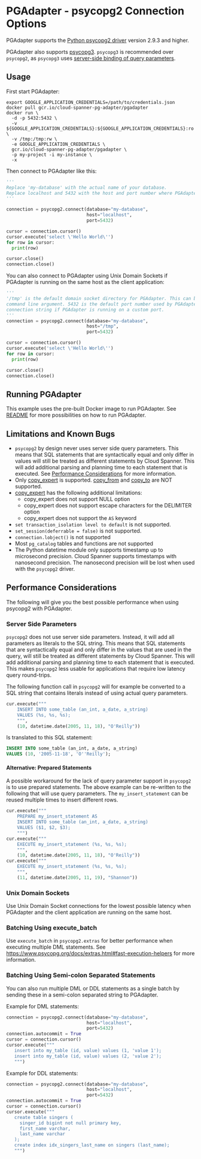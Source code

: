 # PGAdapter - psycopg2 Connection Options

PGAdapter supports the [Python psycopg2 driver](https://www.psycopg.org/) version 2.9.3 and higher.

PGAdapter also supports [psycopg3](psycopg3.md). `psycopg3` is recommended over `psycopg2`, as
`psycopg3` uses [server-side binding of query parameters](https://www.psycopg.org/psycopg3/docs/basic/from_pg2.html#server-side-binding).

## Usage

First start PGAdapter:

```shell
export GOOGLE_APPLICATION_CREDENTIALS=/path/to/credentials.json
docker pull gcr.io/cloud-spanner-pg-adapter/pgadapter
docker run \
  -d -p 5432:5432 \
  -v ${GOOGLE_APPLICATION_CREDENTIALS}:${GOOGLE_APPLICATION_CREDENTIALS}:ro \
  -v /tmp:/tmp:rw \
  -e GOOGLE_APPLICATION_CREDENTIALS \
  gcr.io/cloud-spanner-pg-adapter/pgadapter \
  -p my-project -i my-instance \
  -x
```

Then connect to PGAdapter like this:

```python
'''
Replace 'my-database' with the actual name of your database.
Replace localhost and 5432 with the host and port number where PGAdapter is running.
'''

connection = psycopg2.connect(database="my-database",
                              host="localhost",
                              port=5432)

cursor = connection.cursor()
cursor.execute('select \'Hello World\'')
for row in cursor:
  print(row)

cursor.close()
connection.close()
```

You can also connect to PGAdapter using Unix Domain Sockets if PGAdapter is running on the same host
as the client application:

```python
'''
'/tmp' is the default domain socket directory for PGAdapter. This can be changed using the -dir
command line argument. 5432 is the default port number used by PGAdapter. Change this in the
connection string if PGAdapter is running on a custom port.
'''
connection = psycopg2.connect(database="my-database",
                              host="/tmp",
                              port=5432)

cursor = connection.cursor()
cursor.execute('select \'Hello World\'')
for row in cursor:
  print(row)

cursor.close()
connection.close()
```


## Running PGAdapter

This example uses the pre-built Docker image to run PGAdapter.
See [README](../README.md) for more possibilities on how to run PGAdapter.

## Limitations and Known Bugs
- `psycopg2` by design never uses server side query parameters. This means that SQL statements
  that are syntactically equal and only differ in values will still be treated as different
  statements by Cloud Spanner. This will add additional parsing and planning time to each statement
  that is executed. See [Performance Considerations](#performance-considerations) for more information.
- Only [copy_expert](https://www.psycopg.org/docs/cursor.html#cursor.copy_expert) is supported.
  [copy_from](https://www.psycopg.org/docs/cursor.html#cursor.copy_from) and [copy_to](https://www.psycopg.org/docs/cursor.html#cursor.copy_to) are NOT supported.
- [copy_expert](https://www.psycopg.org/docs/cursor.html#cursor.copy_expert) has the following additional limitations:
  - copy_expert does not support NULL option
  - copy_expert does not support escape characters for the DELIMITER option
  - copy_expert does not support the `AS` keyword
- `set transaction_isolation level to default` is not supported.
- `set_session(deferrable = false)` is not supported.
- `connection.lobject()` is not supported
- Most `pg_catalog` tables and functions are not supported
- The Python datetime module only supports timestamp up to microsecond precision. Cloud Spanner
  supports timestamps with nanosecond precision. The nanosecond precision will be lost when used
  with the `psycopg2` driver.


## Performance Considerations

The following will give you the best possible performance when using psycopg2 with PGAdapter.

### Server Side Parameters
`psycopg2` does not use server side parameters. Instead, it will add all parameters as literals to
the SQL string. This means that SQL statements that are syntactically equal and only differ in the
values that are used in the query, will still be treated as different statements by Cloud Spanner.
This will add additional parsing and planning time to each statement that is executed. This makes
`psycopg2` less usable for applications that require low latency query round-trips.

The following function call in `psycopg2` will for example be converted to a SQL string that
contains literals instead of using actual query parameters.

```python
cur.execute("""
    INSERT INTO some_table (an_int, a_date, a_string)
    VALUES (%s, %s, %s);
    """,
    (10, datetime.date(2005, 11, 18), "O'Reilly"))
```

Is translated to this SQL statement:

```sql
INSERT INTO some_table (an_int, a_date, a_string)
VALUES (10, '2005-11-18', 'O''Reilly');
```

#### Alternative: Prepared Statements
A possible workaround for the lack of query parameter support in `psycopg2` is to use prepared
statements. The above example can be re-written to the following that will use query parameters.
The `my_insert_statement` can be reused multiple times to insert different rows.

```python
cur.execute("""
    PREPARE my_insert_statement AS 
    INSERT INTO some_table (an_int, a_date, a_string)
    VALUES ($1, $2, $3);
    """)
cur.execute("""
    EXECUTE my_insert_statement (%s, %s, %s);
    """,
    (10, datetime.date(2005, 11, 18), "O'Reilly"))
cur.execute("""
    EXECUTE my_insert_statement (%s, %s, %s);
    """,
    (11, datetime.date(2005, 11, 19), "Shannon"))
```

### Unix Domain Sockets
Use Unix Domain Socket connections for the lowest possible latency when PGAdapter and the client
application are running on the same host.

### Batching Using execute_batch
Use `execute_batch` in `psycopg2.extras` for better performance when executing multiple DML
statements. See https://www.psycopg.org/docs/extras.html#fast-execution-helpers for more information. 

### Batching Using Semi-colon Separated Statements
You can also run multiple DML or DDL statements as a single batch by sending these in a semi-colon
separated string to PGAdapter.

Example for DML statements:

```python
connection = psycopg2.connect(database="my-database",
                              host="localhost",
                              port=5432)
connection.autocommit = True
cursor = connection.cursor()
cursor.execute("""
   insert into my_table (id, value) values (1, 'value 1');
   insert into my_table (id, value) values (2, 'value 2');
   """)
```

Example for DDL statements:

```python
connection = psycopg2.connect(database="my-database",
                              host="localhost",
                              port=5432)
connection.autocommit = True
cursor = connection.cursor()
cursor.execute("""
   create table singers (
     singer_id bigint not null primary key,
     first_name varchar,
     last_name varchar
   );
   create index idx_singers_last_name on singers (last_name);
   """)
```
